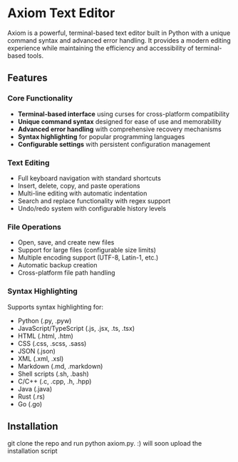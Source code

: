 # Axiom Text Editor

Axiom is a powerful, terminal-based text editor built in Python with a unique command syntax and advanced error handling. It provides a modern editing experience while maintaining the efficiency and accessibility of terminal-based tools.

## Features

### Core Functionality
- **Terminal-based interface** using curses for cross-platform compatibility
- **Unique command syntax** designed for ease of use and memorability
- **Advanced error handling** with comprehensive recovery mechanisms
- **Syntax highlighting** for popular programming languages
- **Configurable settings** with persistent configuration management

### Text Editing
- Full keyboard navigation with standard shortcuts
- Insert, delete, copy, and paste operations
- Multi-line editing with automatic indentation
- Search and replace functionality with regex support
- Undo/redo system with configurable history levels

### File Operations
- Open, save, and create new files
- Support for large files (configurable size limits)
- Multiple encoding support (UTF-8, Latin-1, etc.)
- Automatic backup creation
- Cross-platform file path handling

### Syntax Highlighting
Supports syntax highlighting for:
- Python (.py, .pyw)
- JavaScript/TypeScript (.js, .jsx, .ts, .tsx)
- HTML (.html, .htm)
- CSS (.css, .scss, .sass)
- JSON (.json)
- XML (.xml, .xsl)
- Markdown (.md, .markdown)
- Shell scripts (.sh, .bash)
- C/C++ (.c, .cpp, .h, .hpp)
- Java (.java)
- Rust (.rs)
- Go (.go)

## Installation
git clone the repo and run python axiom.py. :) will soon upload the installation script
